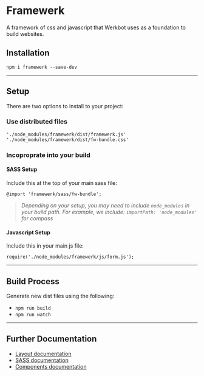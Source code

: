 # Framewerk
A framework of css and javascript that Werkbot uses as a foundation to build websites.

## Installation
`npm i framewerk --save-dev`

---

## Setup
There are two options to install to your project:

### Use distributed files
`'./node_modules/framewerk/dist/framewerk.js'`
`'./node_modules/framewerk/dist/fw-bundle.css'`

### Incoproprate into your build
#### SASS Setup
Include this at the top of your main sass file:

`@import 'framewerk/sass/fw-bundle';`

> *Depending on your setup, you may need to include `node_modules` in your build path. For example, we include: `importPath: 'node_modules'` for compass*

#### Javascript Setup
Include this in your main js file:

`require('./node_modules/framewerk/js/form.js');`

---

## Build Process
Generate new dist files using the following:
- `npm run build`
- `npm run watch`

---

## Further Documentation
* [Layout documentation](docs/en/layout.md)
* [SASS documentation](docs/en/sass-setup.md)
* [Components documentation](docs/en/components.md)

